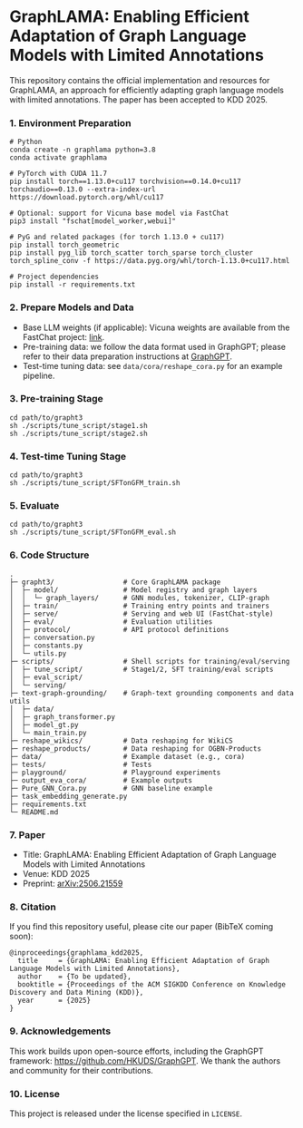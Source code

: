 # GraphLAMA: Enabling Efficient Adaptation of Graph Language Models with Limited Annotations

This repository contains the official implementation and resources for GraphLAMA, an approach for efficiently adapting graph language models with limited annotations. The paper has been accepted to KDD 2025.

### 1. Environment Preparation
```shell
# Python
conda create -n graphlama python=3.8
conda activate graphlama

# PyTorch with CUDA 11.7
pip install torch==1.13.0+cu117 torchvision==0.14.0+cu117 torchaudio==0.13.0 --extra-index-url https://download.pytorch.org/whl/cu117

# Optional: support for Vicuna base model via FastChat
pip3 install "fschat[model_worker,webui]"

# PyG and related packages (for torch 1.13.0 + cu117)
pip install torch_geometric
pip install pyg_lib torch_scatter torch_sparse torch_cluster torch_spline_conv -f https://data.pyg.org/whl/torch-1.13.0+cu117.html

# Project dependencies
pip install -r requirements.txt
```

### 2. Prepare Models and Data
- Base LLM weights (if applicable): Vicuna weights are available from the FastChat project: [link](https://github.com/lm-sys/FastChat#model-weights).
- Pre-training data: we follow the data format used in GraphGPT; please refer to their data preparation instructions at [GraphGPT](https://github.com/HKUDS/GraphGPT).
- Test-time tuning data: see `data/cora/reshape_cora.py` for an example pipeline.

### 3. Pre-training Stage
```shell
cd path/to/grapht3
sh ./scripts/tune_script/stage1.sh
sh ./scripts/tune_script/stage2.sh
```

### 4. Test-time Tuning Stage
```shell
cd path/to/grapht3
sh ./scripts/tune_script/SFTonGFM_train.sh
```

### 5. Evaluate
```shell
cd path/to/grapht3
sh ./scripts/tune_script/SFTonGFM_eval.sh
```

### 6. Code Structure
```
.
├─ grapht3/                 # Core GraphLAMA package
│  ├─ model/                # Model registry and graph layers
│  │  └─ graph_layers/      # GNN modules, tokenizer, CLIP-graph
│  ├─ train/                # Training entry points and trainers
│  ├─ serve/                # Serving and web UI (FastChat-style)
│  ├─ eval/                 # Evaluation utilities
│  ├─ protocol/             # API protocol definitions
│  ├─ conversation.py
│  ├─ constants.py
│  └─ utils.py
├─ scripts/                 # Shell scripts for training/eval/serving
│  ├─ tune_script/          # Stage1/2, SFT training/eval scripts
│  ├─ eval_script/
│  └─ serving/
├─ text-graph-grounding/    # Graph-text grounding components and data utils
│  ├─ data/
│  ├─ graph_transformer.py
│  ├─ model_gt.py
│  └─ main_train.py
├─ reshape_wikics/          # Data reshaping for WikiCS
├─ reshape_products/        # Data reshaping for OGBN-Products
├─ data/                    # Example dataset (e.g., cora)
├─ tests/                   # Tests
├─ playground/              # Playground experiments
├─ output_eva_cora/         # Example outputs
├─ Pure_GNN_Cora.py         # GNN baseline example
├─ task_embedding_generate.py
├─ requirements.txt
└─ README.md
```

### 7. Paper
- Title: GraphLAMA: Enabling Efficient Adaptation of Graph Language Models with Limited Annotations
- Venue: KDD 2025
- Preprint: [arXiv:2506.21559](https://arxiv.org/pdf/2506.21559)

### 8. Citation
If you find this repository useful, please cite our paper (BibTeX coming soon):
```
@inproceedings{graphlama_kdd2025,
  title     = {GraphLAMA: Enabling Efficient Adaptation of Graph Language Models with Limited Annotations},
  author    = {To be updated},
  booktitle = {Proceedings of the ACM SIGKDD Conference on Knowledge Discovery and Data Mining (KDD)},
  year      = {2025}
}
```

### 9. Acknowledgements
This work builds upon open-source efforts, including the GraphGPT framework: https://github.com/HKUDS/GraphGPT. We thank the authors and community for their contributions.

### 10. License
This project is released under the license specified in `LICENSE`.